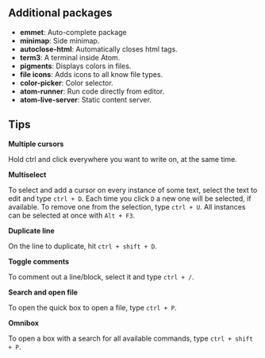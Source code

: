 ## Additional packages

* **emmet**: Auto-complete package
* **minimap**: Side minimap.
* **autoclose-html**: Automatically closes html tags.
* **term3**: A terminal inside Atom.
* **pigments**: Displays colors in files.
* **file icons**: Adds icons to all know file types.
* **color-picker**: Color selector.
* **atom-runner**: Run code directly from editor.
* **atom-live-server**: Static content server.

## Tips

**Multiple cursors**

Hold ctrl and click everywhere you want to write on, at the same time.

**Multiselect**

To select and add a cursor on every instance of some text, select the text to edit and type `ctrl + D`. Each time you click `D` a new one will be selected, if available. To remove one from the selection, type `ctrl + U`. All instances can be selected at once with `Alt + F3`.

**Duplicate line**

On the line to duplicate, hit `ctrl + shift + D`.

**Toggle comments**

To comment out a line/block, select it and type `ctrl + /`.

**Search and open file**

To open the quick box to open a file, type `ctrl + P`.

**Omnibox**

To open a box with a search for all available commands, type `ctrl + shift + P`.